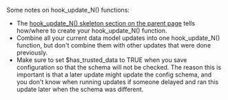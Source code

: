 Some notes on hook\_update\_N() functions:

* The [hook\_update\_N() skeleton section on the parent page](https://www.drupal.org/node/2535316#update-hook) tells how/where to create your hook\_update\_N() function.
* Combine all your current data model updates into one hook\_update\_N() function, but don't combine them with other updates that were done previously.
* Make sure to set $has\_trusted\_data to TRUE when you save configuration so that the schema will not be checked. The reason this is important is that a later update might update the config schema, and you don't know when running updates if someone delayed and ran this update later when the schema was different.